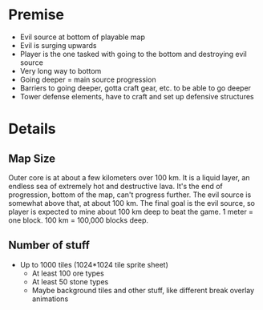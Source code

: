 # Premise

- Evil source at bottom of playable map
- Evil is surging upwards
- Player is the one tasked with going to the bottom and destroying evil source
- Very long way to bottom
- Going deeper = main source progression
- Barriers to going deeper, gotta craft gear, etc. to be able to go deeper
- Tower defense elements, have to craft and set up defensive structures

# Details

## Map Size

Outer core is at about a few kilometers over 100 km.
It is a liquid layer, an endless sea of extremely hot and destructive lava.
It's the end of progression, bottom of the map, can't progress further.
The evil source is somewhat above that, at about 100 km.
The final goal is the evil source, so player is expected to mine about 100 km deep to beat the game.
1 meter = one block. 100 km = 100,000 blocks deep.

## Number of stuff

- Up to 1000 tiles (1024*1024 tile sprite sheet)
  - At least 100 ore types
  - At least 50 stone types
  - Maybe background tiles and other stuff, like different break overlay animations